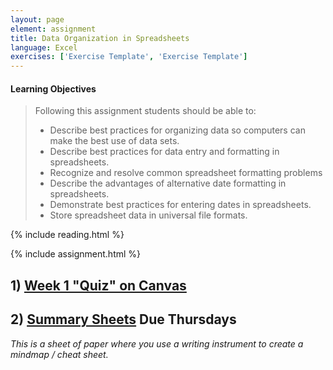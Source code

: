 ```yaml
---
layout: page
element: assignment
title: Data Organization in Spreadsheets                
language: Excel
exercises: ['Exercise Template', 'Exercise Template']
---
```


#### Learning Objectives

> Following this assignment students should be able to:
>
> - Describe best practices for organizing data so computers can make the best use of data sets.
> - Describe best practices for data entry and formatting in spreadsheets.
> - Recognize and resolve common spreadsheet formatting problems
> - Describe the advantages of alternative date formatting in spreadsheets.
> - Demonstrate best practices for entering dates in spreadsheets.
> - Store spreadsheet data in universal file formats.

{% include reading.html %}

{% include assignment.html %}

<!-- End of Assignments Template - Be sure to keep the include statements -->


## 1) [Week 1 "Quiz" on Canvas](https://canvas.uw.edu/courses/1273428/quizzes/1124477)


## 2) [Summary Sheets](https://canvas.uw.edu/courses/1273428/assignments/4761919) Due Thursdays
_This is a sheet of paper where you use a writing instrument to create a mindmap / cheat sheet._
